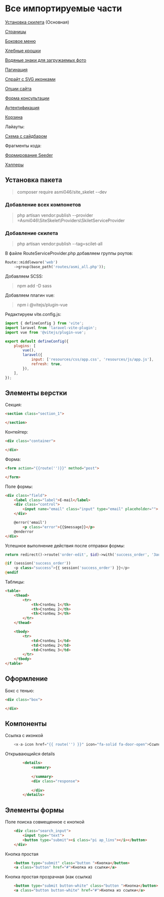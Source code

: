 # Все импортируемые части

[Установка скилета](#установка-пакета) (Основная)

[Страницы](pages.md)

[Боковое меню](side_menu.md)

[Хлебные крошки](breadcrumbs.md)

[Водяные знаки для загружаемых фото](water_mark.md)

[Пагинация](pagination_help.md)

[Спрайт с SVG иконками](icon_sprite.md)

[Опции сайта](site_options.md)

[Форма консультации](consultation_for.md)

[Аутентификация](autontification.md) 

[Корзина](bascet.md)

Лайауты:

[Схема с сайдбаром](sidebar_schem.md)

Фрагменты кода:

[Формирование Seeder](seeder_help.md)

[Хэлперы](helpers.md)


## Установка пакета
>composer require asmi046/site_skelet --dev

### Добавление всех компонетов
>php artisan vendor:publish --provider =Asmi046\SiteSkelet\Providers\SkiletServiceProvider

### Добавление скилета
>php artisan vendor:publish --tag=scilet-all 



В файле RouteServiceProvider.php добавляем группы роутов:

```php
Route::middleware('web')
    ->group(base_path('routes/asmi_all.php'));


```
Добавляем SCSS:

>npm add -D sass

Добавляем плагин vue:

>npm i @vitejs/plugin-vue

Редактируем vite.config.js:

```JavaScript
import { defineConfig } from 'vite';
import laravel from 'laravel-vite-plugin';
import vue from '@vitejs/plugin-vue';

export default defineConfig({
    plugins: [
        vue(),
        laravel({
            input: ['resources/css/app.css', 'resources/js/app.js'],
            refresh: true,
        }),
    ],
});

```

## Элементы верстки

Секция:
```html
<section class="section_1">

</section>
```


Контейтер:
```html
<div class="container">

</div>
```

Форма:
```html
<form action="{{route('')}}" method="post">

</form>
```

Поле формы:
```html
<div class="field">
    <label class="label">E-mail</label>
    <div class="control">
        <input name="email" class="input" type="email" placeholder="">
    </div>

    @error('email')
        <p class="error">{{$message}}</p>
    @enderror
</div>
```

Успешное выполнение действия после отправки формы:

```php
return redirect()->route('order-edit', $id)->with('success_order', 'Заказ сохранен сохранены');
```

```php
@if (session('success_order'))
    <p class="success">{{ session('success_order') }}</p>
@endif
```


Таблицы:

```html
<table>
    <thead>
        <tr>
            <th>Столбец 1</th>
            <th>Столбец 2</th>
            <th>Столбец 3</th>
        </tr>
    </thead>

    <tbody>
        <tr>
            <td>Столбец 1</td>
            <td>Столбец 2</td>
            <td>Столбец 3</td>
        </tr>
    </tbody>
</table>
```

## Оформление

Бокс с тенью:
```html
<div class="box">

</div>
```
 

## Компоненты

Ссылка с иконкой

```php
    <x-a-icon href="{{ route('') }}" icon="fa-solid fa-door-open">Ссылка</x-a-icon>
```

Открывающийся details 

```html
        <details>
            <summary>
            
            </summary>
            <div class="response">
     
            </div>
        </details>
```

## Элементы формы

Поле поиска совмещенное с кнопкой

```html
    <div class="search_input">
        <input type="text">
        <button type="submit"><i class="pi ap_lins"></i></button>
    </div>
```

Кнопка простая

```html
    <button type="submit" class="button ">Кнопка</button>
    <a class="button" href="#">Кнопка из ссылки</a>
```

Кнопка простая прозрачная (как ссылка)

```html
    <button type="submit button-white" class="button ">Кнопка</button>
    <a class="button button-white" href="#">Кнопка из ссылки</a>
```

